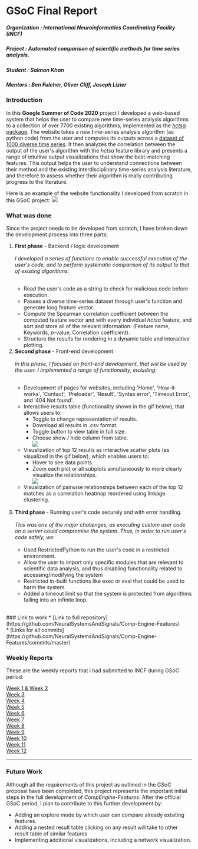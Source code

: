 # GSoC Final Report
##### Organization : International Neuroinformatics Coordinating Facility (INCF)
##### Project      : Automated comparison of scientific methods for time series analysis.

##### Student      : Salman Khan
##### Mentors      : Ben Fulcher, Oliver Cliff, Joseph Lizier

### Introduction
In this **Google Summer of Code 2020** project I developed a web-based system that helps the user to compare new time-series analysis algorithms to a collection of over 7700 existing algorithms, implemented as the [_hctsa_ package](https://github.com/benfulcher/hctsa).
The website takes a new time-series analysis algorithm (as python code) from the user and computes its outputs across a [dataset of 1000 diverse time series](https://figshare.com/articles/1000_Empirical_Time_series/5436136).
It then analyzes the correlation between the output of the user's algorithm with the _hctsa_ feature library and presents a range of intuitive output visualizations that show the best-matching features.
This output helps the user to understand connections between their method and the existing interdisciplinary time-series analysis literature, and therefore to assess whether their algorithm is really contributing progress to the literature.

Here is an example of the website functionality I developed from scratch in this GSoC project:
<img src="GIF-200822_154754.gif">


### What was done
Since the project needs to be developed from scratch, I have broken down the development process into three parts:
<ol>
<li>
  <strong>First phase</strong> - Backend / logic development
  </li>
  <br>
<em>I developed a series of functions to enable successful execution of the user's code, and to perform systematic comparison of its output to that of existing algorithms:</em><br>
<br>
<ul>
  <li>Read the user's code as a string to check for malicious code before execution.</li>
  <li>Passes a diverse time-series dataset through user's function and generate long feature vector.</li>
  <li>Compute the Spearman correlation coefficient between the computed feature vector and with every individual <em>hctsa</em> feature, and sort and store all of the relevant information: (Feature name, Keywords, <em>p</em>-value, Correlation coefficient).</li>
  <li>Structure the results for rendering in a dynamic table and interactive plotting.</li>
</ul>
  <li><strong>Second phase</strong> - Front-end development</li>
<br><em>In this phase, I focused on front-end development, that will be used by the user.
I implemented a range of functionality, including:</em><br>
<br>
<ul>
  <li>Development of pages for websites, including 'Home', 'How-it-works', 'Contact', 'Preloader', 'Result', 'Syntax error', 'Timeout Error', and '404 Not found'.</li>
  <li>Interactive results table (functionality shown in the gif below), that allows users to:
    <ul>
      <li>Toggle to change representation of results.</li>
      <li>Download all results in .csv format.</li>
      <li>Toggle button to view table in full size.</li>
      <li>Choose show / hide column from table.</li>
      <img src="GIF-200822_154604.gif">
    </ul>
  <li>Visualization of top 12 results as interactive scatter plots (as visualized in the gif below), which enables users to:
    <ul>
      <li>Hover to see data points.</li>
      <li>Zoom each plot or all subplots simultaneously to more clearly visualize the relationships.</li>
      <img src="GIF-200822_154727.gif">
    </ul>
     <li>Visualization of pairwise relationships between each of the top 12 matches as a correlation heatmap reordered using linkage clustering.</li>
  </ul>
<br>
<li><strong>Third phase</strong> - Running user's code securely and with error handling.<br><br>
<em>This was one of the major challenges, as executing custom user code on a server could compromise the system.
Thus, in order to run user's code safely, we:</em><br><br>
<ul>
  <li>Used RestrictedPython to run the user's code in a restricted environment.</li>
  <li>Allow the user to import only specific modules that are relevant to scientific data analysis, and thus disabling functionality related to accessing/modifying the system
  </li>
  <li>Restricted in-built functions like exec or eval that could be used to harm the system.</li>
  <li>Added a timeout limit so that the system is protected from algorithms falling into an infinite loop. </li>
  <br>
</ul>
</ol>
### Link to work
* [Link to full repository](https://github.com/NeuralSystemsAndSignals/Comp-Engine-Features)<br>
* [Links for all commits](https://github.com/NeuralSystemsAndSignals/Comp-Engine-Features/commits/master)

<br>

### Weekly Reports
These are the weekly reports that i had submitted to INCF during GSoC period:<br>

<a href="https://drive.google.com/file/d/1DKX11fXbYbpREzT8H0AB5Vdq8xSzLO8u/view?usp=sharing">Week 1 & Week 2</a><br>
<a href="https://drive.google.com/file/d/12lr42BS4PyOyBUC1cqbAaYDeUksdllxe/view?usp=sharing">Week 3</a><br>
<a href="https://drive.google.com/file/d/1tuV2kLixLSpDSst-rc-eXj4rhZbz_qRD/view?usp=sharing">Week 4</a><br>
<a href="https://drive.google.com/file/d/1GFv2RhH4dg96NdV-CrnO9bd1RFiPVMU-/view?usp=sharing">Week 5</a><br>
<a href="https://drive.google.com/file/d/18O2VJ8uYRXfamjCmKa0Cq0Z6MYyw5nMU/view?usp=sharing">Week 6</a><br>
<a href="https://drive.google.com/file/d/1ket_4KNNlxDDR6v5ec2s3zPjcN3RSA8B/view?usp=sharing">Week 7</a><br>
<a href="https://drive.google.com/file/d/179jS-Ztb675IzxVpvI9Y-fvxnvsq-oRC/view?usp=sharing">Week 8</a><br>
<a href="https://drive.google.com/file/d/1uTio6VrW_wJp66dp83JSSduzNPK8g6T0/view?usp=sharing">Week 9</a><br>
<a href="https://drive.google.com/file/d/1PAvLqlv8p7_tm2dWcwDtFrH4Fp-rOYxd/view?usp=sharing">Week 10</a><br>
<a href="https://drive.google.com/file/d/1PumTCAHoR7FEz21GVpolGOb6o0J14Khd/view?usp=sharing">Week 11</a><br>
<a href="https://drive.google.com/file/d/10CzCYMVjRRHOa4Khtgkno3oRTgbn06p7/view?usp=sharing">Week 12</a><br>

---
### Future Work
  Although all the requirements of this project as outlined in the GSoC proposal have been completed, this project represents the important initial steps in the full development of _CompEngine-Features_.
After the official GSoC period, I plan to contribute to this further development by:

* Adding an explore mode by which user can compare already exisiting features.
* Adding a nested result table clicking on any result will take to other result table of similar features
* Implementing additional visualizations, including a network visualization.
